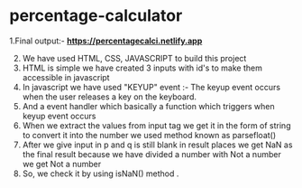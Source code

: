 # percentage-calculator
1.Final output:- **https://percentagecalci.netlify.app**

2. We have used HTML, CSS, JAVASCRIPT to build this project
3. HTML is simple we have created 3 inputs with id's to make them accessible in javascript
4. In javascript we have used "KEYUP" event :- The keyup event occurs when the user releases a key on the keyboard.
5. And a event handler which basically a function which triggers when keyup event occurs
6. When we extract the values from input tag we get it in the form of string to convert it into the number we used method known as parsefloat()
7. After we give input in p and q is still blank in result places we get NaN as the final result because we have divided a number with Not a number we get Not a number
8. So, we check it by using isNaN() method .
